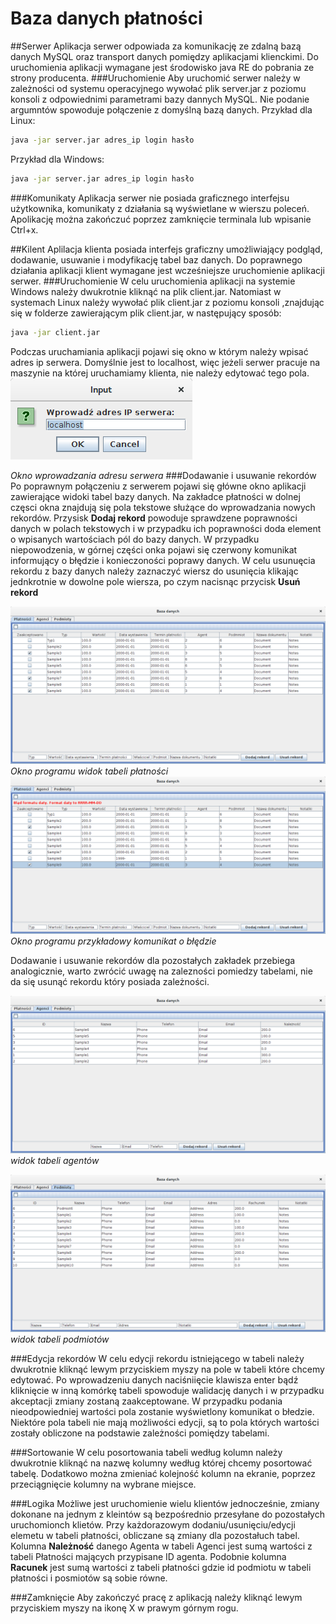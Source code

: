 # Baza danych płatności 
##Serwer
Aplikacja serwer odpowiada za komunikację ze zdalną bazą danych MySQL oraz transport danych pomiędzy aplikacjami klienckimi. 
Do uruchomienia aplikacji wymagane jest środowisko java RE do pobrania ze strony producenta. 
###Uruchomienie 
Aby uruchomić serwer należy w zależności od systemu operacyjnego wywołać plik server.jar z poziomu konsoli z odpowiednimi parametrami bazy dannych MySQL. Nie podanie argumntów spowoduje połączenie z domyślną bazą danych. 
Przykład dla Linux:
```bash
java -jar server.jar adres_ip login hasło
```
Przykład dla Windows: 
```bash
java -jar server.jar adres_ip login hasło
```
###Komunikaty 
Aplikacja serwer nie posiada graficznego interfejsu użytkownika, komunikaty z działania są wyświetlane w wierszu poleceń. Apolikację można zakończuć poprzez zamknięcie terminala lub wpisanie Ctrl+x.

##Kilent 
Aplilacja klienta posiada interfejs graficzny umożliwiający podgląd, dodawanie, usuwanie i modyfikację tabel baz danych. Do poprawnego działania aplikacji klient wymagane jest wcześniejsze uruchomienie aplikacji serwer. 
###Uruchomienie 
W celu uruchomienia aplikacji na systemie Windows należy dwukrotnie kliknąć na plik client.jar. Natomiast w systemach Linux należy wywołać plik client.jar z poziomu konsoli ,znajdując się w folderze zawierającym plik client.jar, w następujący sposób:
```bash
java -jar client.jar
```
Podczas uruchamiania aplikacji pojawi się okno w którym należy wpisać adres ip serwera. Domyślnie jest to localhost, więc jeżeli serwer pracuje na maszynie na której uruchamiamy klienta, nie należy edytować tego pola. 
![GitHub Logo](/img/input.png)

*Okno wprowadzania adresu serwera*
###Dodawanie i usuwanie rekordów
Po poprawnym połączeniu z serwerem pojawi się główne okno aplikacji zawierające widoki tabel bazy danych. Na zakładce płatności w dolnej częsci okna znajdują się pola tekstowe służące do wprowadzania nowych rekordów. Przysisk **Dodaj rekord** powoduje sprawdzene poprawności danych w polach tekstowych i w przypadku ich poprawności doda element o wpisanych wartościach pól do bazy danych. W przypadku niepowodzenia, w górnej części onka pojawi się czerwony komunikat informujący o błędzie i konieczoności poprawy danych. W celu usunuęcia rekordu z bazy danych należy zaznaczyć wiersz do usunięcia klikając jednkrotnie w dowolne pole wiersza, po czym nacisnąc przycisk **Usuń rekord**

![GitHub Logo](/img/paymentPanel.png)
*Okno programu widok tabeli płatności*
![GitHub Logo](/img/error.png)
*Okno programu przykładowy komunikat o błędzie*

Dodawanie i usuwanie rekordów dla pozostałych zakładek przebiega analogicznie, warto zwrócić uwagę na zalezności pomiedzy tabelami, nie da się usunąć rekordu który posiada zależności.

![GitHub Logo](/img/agentPanel.png)
*widok tabeli agentów*

![GitHub Logo](/img/subjectPanel.png)
*widok tabeli podmiotów*

###Edycja rekordów 
W celu edycji rekordu istniejącego w tabeli należy dwukrotnie kliknąć lewym przyciskiem myszy na pole w tabeli które chcemy edytować. Po wprowadzeniu danych naciśniięcie klawisza enter bądź kliknięcie w inną komórkę tabeli spowoduje walidację danych i w przypadku akceptacji zmiany zostaną zaakceptowane. W przypadku podania nieodpowiedniej wartości pola zostanie wyświetlony komunikat o błedzie. Niektóre pola tabeli nie mają możliwości edycji, są to pola których wartości zostały obliczone na podstawie zależności pomiędzy tabelami. 

###Sortowanie 
W celu posortowania tabeli według kolumn należy dwukrotnie kliknąć na nazwę kolumny według której chcemy posortować tabelę. 
Dodatkowo można zmieniać kolejność kolumn na ekranie, poprzez przeciągnięcie kolumny na wybrane miejsce. 

###Logika 
Możliwe jest uruchomienie wielu klientów jednocześnie, zmiany dokonane na jednym z kleintów są bezpośrednio przesyłane do pozostałych uruchomionch klietów. Przy każdorazowym dodaniu/usunięciu/edycji elemetu w tabeli płatności, obliczane są zmiany dla pozostałuch tabel. Kolumna **Należność** danego Agenta w tabeli Agenci jest sumą wartości z tabeli Płatności mających przypisane ID agenta. Podobnie kolumna **Racunek** jest sumą wartości z tabeli płatności gdzie id podmiotu w tabeli płatności i posmiotów są sobie równe.  

###Zamknięcie 
Aby zakończyć pracę z aplikacją należy kliknąć lewym przyciskiem myszy na ikonę X w prawym górnym rogu. 






